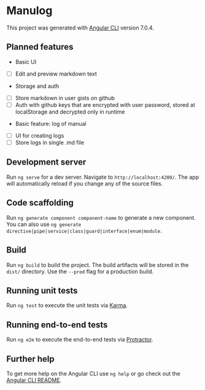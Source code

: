 # Manulog

This project was generated with [Angular CLI](https://github.com/angular/angular-cli) version 7.0.4.

## Planned features
* Basic UI
- [ ] Edit and preview markdown text
* Storage and auth
- [ ] Store markdown in user gists on github
- [ ] Auth with github keys that are encrypted with user password, stored at localStorage and decrypted only in runtime
* Basic feature: log of manual
- [ ] UI for creating logs
- [ ] Store logs in single .md file

## Development server

Run `ng serve` for a dev server. Navigate to `http://localhost:4200/`. The app will automatically reload if you change any of the source files.

## Code scaffolding

Run `ng generate component component-name` to generate a new component. You can also use `ng generate directive|pipe|service|class|guard|interface|enum|module`.

## Build

Run `ng build` to build the project. The build artifacts will be stored in the `dist/` directory. Use the `--prod` flag for a production build.

## Running unit tests

Run `ng test` to execute the unit tests via [Karma](https://karma-runner.github.io).

## Running end-to-end tests

Run `ng e2e` to execute the end-to-end tests via [Protractor](http://www.protractortest.org/).

## Further help

To get more help on the Angular CLI use `ng help` or go check out the [Angular CLI README](https://github.com/angular/angular-cli/blob/master/README.md).
